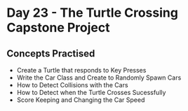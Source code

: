 # Day 23 - The Turtle Crossing Capstone Project
## Concepts Practised
- Create a Turtle that responds to Key Presses
- Write the Car Class and Create to Randomly Spawn Cars
- How to Detect Collisions with the Cars
- How to Detect when the Turtle Crosses Sucessfully
- Score Keeping and Changing the Car Speed
